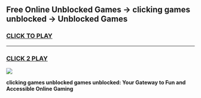 
## Free Online Unblocked Games → clicking games unblocked → Unblocked Games
<h3>
<a href="https://premium.freeplayer.one?title=clicking_games_unblocked&ref=21F">CLICK TO PLAY</a></h3>
<hr>

<h3>
<a href="https://premium.freeplayer.one?title=clicking_games_unblocked&ref=21F">CLICK 2 PLAY</a>
  
</h3>

<a href="https://premium.freeplayer.one?title=clicking_games_unblocked&ref=21F/"><img src="https://clearcache.store/games.png"></a>


**clicking games unblocked games unblocked: Your Gateway to Fun and Accessible Online Gaming**
